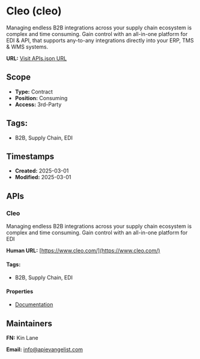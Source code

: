 # Cleo (cleo)
Managing endless B2B integrations across your supply chain ecosystem is complex and time consuming. Gain control with an all-in-one platform for EDI & API, that supports any-to-any integrations directly into your ERP, TMS & WMS systems.

**URL:** [Visit APIs.json URL](https://raw.githubusercontent.com/api-evangelist/cleo/refs/heads/main/apis.yml)

## Scope

- **Type:** Contract 
- **Position:** Consuming 
- **Access:** 3rd-Party 

## Tags:

 - B2B, Supply Chain, EDI

## Timestamps

- **Created:** 2025-03-01 
- **Modified:** 2025-03-01 

## APIs

### Cleo
Managing endless B2B integrations across your supply chain ecosystem is complex and time consuming. Gain control with an all-in-one platform for EDI 

**Human URL:** [https://www.cleo.com/](https://www.cleo.com/)


#### Tags:

 - B2B, Supply Chain, EDI

#### Properties

- [Documentation](https://www.cleo.com/)

## Maintainers

**FN:** Kin Lane

**Email:** info@apievangelist.com

